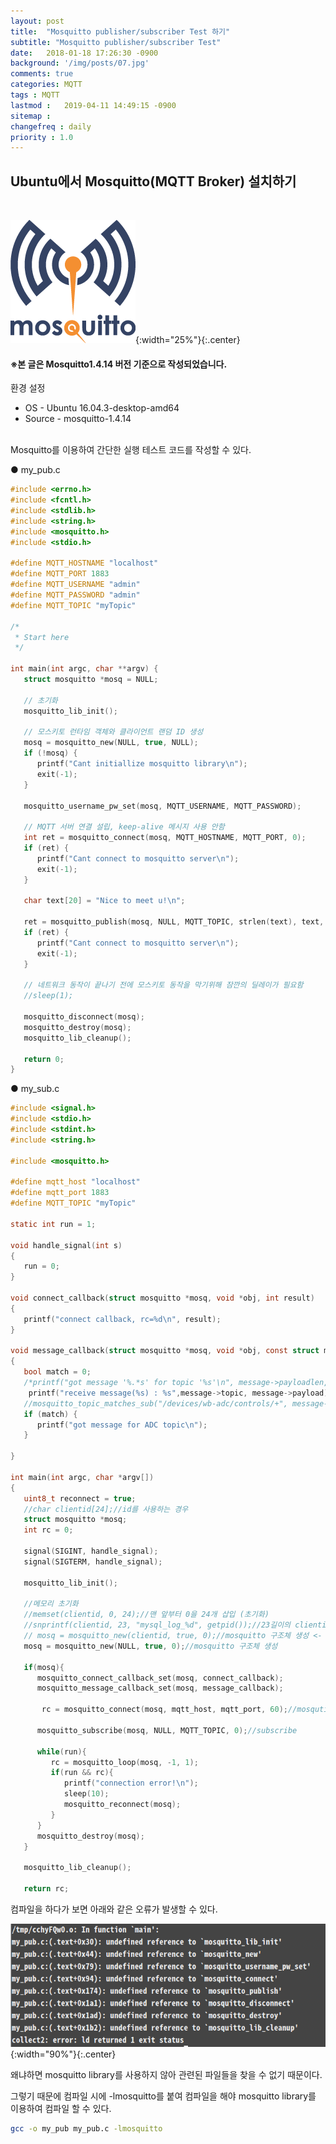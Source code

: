 ```yaml
---
layout: post
title:  "Mosquitto publisher/subscriber Test 하기"
subtitle: "Mosquitto publisher/subscriber Test"
date:   2018-01-18 17:26:30 -0900
background: '/img/posts/07.jpg'
comments: true
categories: MQTT
tags : MQTT
lastmod :   2019-04-11 14:49:15 -0900
sitemap :
changefreq : daily
priority : 1.0
---
```

<style>
.center {
    display: block;
    margin: auto;
}
</style>

## Ubuntu에서 Mosquitto(MQTT Broker) 설치하기  
<br>

![/img/Ch](/img/MQTT/mqtt-logo.png){:width="25%"}{:.center}

#### ※본 글은 Mosquitto1.4.14 버전 기준으로 작성되었습니다.


환경 설정  
- OS - Ubuntu 16.04.3-desktop-amd64  
- Source - mosquitto-1.4.14  

<br>  
Mosquitto를 이용하여 간단한 실행 테스트 코드를 작성할 수 있다.

● my_pub.c
```c
#include <errno.h>
#include <fcntl.h>
#include <stdlib.h>
#include <string.h>
#include <mosquitto.h>
#include <stdio.h>

#define MQTT_HOSTNAME "localhost"
#define MQTT_PORT 1883
#define MQTT_USERNAME "admin"
#define MQTT_PASSWORD "admin"
#define MQTT_TOPIC "myTopic"

/*
 * Start here
 */

int main(int argc, char **argv) {
   struct mosquitto *mosq = NULL;

   // 초기화
   mosquitto_lib_init();

   // 모스키토 런타임 객체와 클라이언트 랜덤 ID 생성
   mosq = mosquitto_new(NULL, true, NULL);
   if (!mosq) {
      printf("Cant initiallize mosquitto library\n");
      exit(-1);
   }

   mosquitto_username_pw_set(mosq, MQTT_USERNAME, MQTT_PASSWORD);

   // MQTT 서버 연결 설립, keep-alive 메시지 사용 안함
   int ret = mosquitto_connect(mosq, MQTT_HOSTNAME, MQTT_PORT, 0);
   if (ret) {
      printf("Cant connect to mosquitto server\n");
      exit(-1);
   }

   char text[20] = "Nice to meet u!\n";
   
   ret = mosquitto_publish(mosq, NULL, MQTT_TOPIC, strlen(text), text, 0, false);
   if (ret) {
      printf("Cant connect to mosquitto server\n");
      exit(-1);
   }

   // 네트워크 동작이 끝나기 전에 모스키토 동작을 막기위해 잠깐의 딜레이가 필요함
   //sleep(1);

   mosquitto_disconnect(mosq);
   mosquitto_destroy(mosq);
   mosquitto_lib_cleanup();

   return 0;
}
```

● my_sub.c
```c
#include <signal.h>
#include <stdio.h>
#include <stdint.h>
#include <string.h>

#include <mosquitto.h>

#define mqtt_host "localhost"
#define mqtt_port 1883
#define MQTT_TOPIC "myTopic"

static int run = 1;

void handle_signal(int s)
{
   run = 0;
}

void connect_callback(struct mosquitto *mosq, void *obj, int result)
{
   printf("connect callback, rc=%d\n", result);
}

void message_callback(struct mosquitto *mosq, void *obj, const struct mosquitto_message *message)
{
   bool match = 0;
   /*printf("got message '%.*s' for topic '%s'\n", message->payloadlen, (char*) message->payload, message->topic);*/
	printf("receive message(%s) : %s",message->topic, message->payload);
   //mosquitto_topic_matches_sub("/devices/wb-adc/controls/+", message->topic, &match);
   if (match) {
      printf("got message for ADC topic\n");
   }

}

int main(int argc, char *argv[])
{
   uint8_t reconnect = true;
   //char clientid[24];//id를 사용하는 경우
   struct mosquitto *mosq;
   int rc = 0;

   signal(SIGINT, handle_signal);
   signal(SIGTERM, handle_signal);

   mosquitto_lib_init();
   
   //메모리 초기화
   //memset(clientid, 0, 24);//맨 앞부터 0을 24개 삽입 (초기화)
   //snprintf(clientid, 23, "mysql_log_%d", getpid());//23길이의 clientid에 pid를 가진 문자열 삽입 
   // mosq = mosquitto_new(clientid, true, 0);//mosquitto 구조체 생성 <-
   mosq = mosquitto_new(NULL, true, 0);//mosquitto 구조체 생성

   if(mosq){
      mosquitto_connect_callback_set(mosq, connect_callback);
      mosquitto_message_callback_set(mosq, message_callback);

       rc = mosquitto_connect(mosq, mqtt_host, mqtt_port, 60);//mosqutiio 서버와 연결

      mosquitto_subscribe(mosq, NULL, MQTT_TOPIC, 0);//subscribe

      while(run){
         rc = mosquitto_loop(mosq, -1, 1);
         if(run && rc){
            printf("connection error!\n");
            sleep(10);
            mosquitto_reconnect(mosq);
         }
      }
      mosquitto_destroy(mosq);
   }

   mosquitto_lib_cleanup();

   return rc;
```

컴파일을 하다가 보면 아래와 같은 오류가 발생할 수 있다.

![/img/Ch](/img/MQTT/pubsub-compile-error.png){:width="90%"}{:.center}

왜냐하면 mosquitto library를 사용하지 않아 관련된 파일들을 찾을 수 없기 때문이다.

그렇기 때문에 컴파일 시에 -lmosquitto를 붙여 컴파일을 해야 mosquitto library를 이용하여 컴파일 할 수 있다.
```bash
gcc -o my_pub my_pub.c -lmosquitto
```


